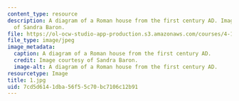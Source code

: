 ```yaml
---
content_type: resource
description: A diagram of a Roman house from the first century AD. Image courtesy
  of Sandra Baron.
file: https://ol-ocw-studio-app-production.s3.amazonaws.com/courses/4-171-the-space-between-workshop-fall-2004/7cd5d6141dba56f55c70bc7106c12b91_1.jpg
file_type: image/jpeg
image_metadata:
  caption: A diagram of a Roman house from the first century AD.
  credit: Image courtesy of Sandra Baron.
  image-alt: A diagram of a Roman house from the first century AD.
resourcetype: Image
title: 1.jpg
uid: 7cd5d614-1dba-56f5-5c70-bc7106c12b91
---
```

